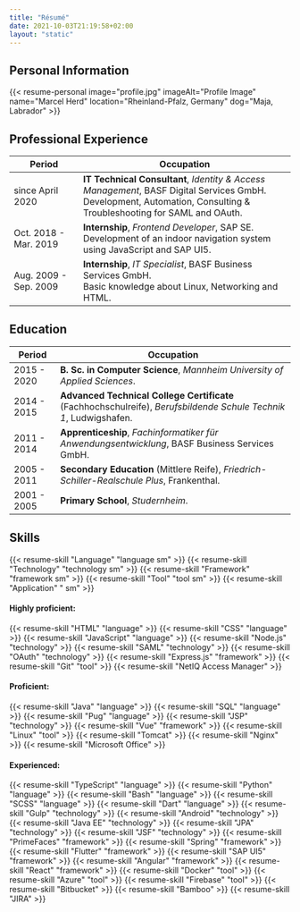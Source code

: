 ```yaml
---
title: "Résumé"
date: 2021-10-03T21:19:58+02:00
layout: "static"
---
```


## Personal Information

{{< resume-personal image="profile.jpg" imageAlt="Profile Image" name="Marcel Herd" location="Rheinland-Pfalz, Germany" dog="Maja, Labrador" >}}

## Professional Experience

| Period                | Occupation                                                                                                                                                            |
| --------------------- | --------------------------------------------------------------------------------------------------------------------------------------------------------------------- |
| since April 2020      | **IT Technical Consultant**, _Identity & Access Management_, BASF Digital Services GmbH.<br>Development, Automation, Consulting & Troubleshooting for SAML and OAuth. |
| Oct. 2018 - Mar. 2019 | **Internship**, _Frontend Developer_, SAP SE.<br>Development of an indoor navigation system using JavaScript and SAP UI5.                                             |
| Aug. 2009 - Sep. 2009 | **Internship**, _IT Specialist_, BASF Business Services GmbH.<br>Basic knowledge about Linux, Networking and HTML.                                                    |

## Education

| Period      | Occupation                                                                                                        |
| ----------- | ----------------------------------------------------------------------------------------------------------------- |
| 2015 - 2020 | **B. Sc. in Computer Science**, _Mannheim University of Applied Sciences_.                                        |
| 2014 - 2015 | **Advanced Technical College Certificate** (Fachhochschulreife), _Berufsbildende Schule Technik 1_, Ludwigshafen. |
| 2011 - 2014 | **Apprenticeship**, _Fachinformatiker für Anwendungsentwicklung_, BASF Business Services GmbH.                    |
| 2005 - 2011 | **Secondary Education** (Mittlere Reife), _Friedrich-Schiller-Realschule Plus_, Frankenthal.                      |
| 2001 - 2005 | **Primary School**, _Studernheim_.                                                                                |

## Skills

{{< resume-skill "Language" "language sm" >}} {{< resume-skill "Technology" "technology sm" >}} {{< resume-skill "Framework" "framework sm" >}} {{< resume-skill "Tool" "tool sm" >}} {{< resume-skill "Application" " sm" >}}

#### Highly proficient:

{{< resume-skill "HTML" "language" >}} {{< resume-skill "CSS" "language" >}} {{< resume-skill "JavaScript" "language" >}} {{< resume-skill "Node.js" "technology" >}} {{< resume-skill "SAML" "technology" >}} {{< resume-skill "OAuth" "technology" >}} {{< resume-skill "Express.js" "framework" >}} {{< resume-skill "Git" "tool" >}} {{< resume-skill "NetIQ Access Manager" >}}

#### Proficient:

{{< resume-skill "Java" "language" >}} {{< resume-skill "SQL" "language" >}} {{< resume-skill "Pug" "language" >}} {{< resume-skill "JSP" "technology" >}} {{< resume-skill "Vue" "framework" >}} {{< resume-skill "Linux" "tool" >}} {{< resume-skill "Tomcat" >}} {{< resume-skill "Nginx" >}} {{< resume-skill "Microsoft Office" >}}

#### Experienced:

{{< resume-skill "TypeScript" "language" >}} {{< resume-skill "Python" "language" >}} {{< resume-skill "Bash" "language" >}} {{< resume-skill "SCSS" "language" >}} {{< resume-skill "Dart" "language" >}} {{< resume-skill "Gulp" "technology" >}} {{< resume-skill "Android" "technology" >}} {{< resume-skill "Java EE" "technology" >}} {{< resume-skill "JPA" "technology" >}} {{< resume-skill "JSF" "technology" >}} {{< resume-skill "PrimeFaces" "framework" >}} {{< resume-skill "Spring" "framework" >}} {{< resume-skill "Flutter" "framework" >}} {{< resume-skill "SAP UI5" "framework" >}} {{< resume-skill "Angular" "framework" >}} {{< resume-skill "React" "framework" >}} {{< resume-skill "Docker" "tool" >}} {{< resume-skill "Azure" "tool" >}} {{< resume-skill "Firebase" "tool" >}} {{< resume-skill "Bitbucket" >}} {{< resume-skill "Bamboo" >}} {{< resume-skill "JIRA" >}}

